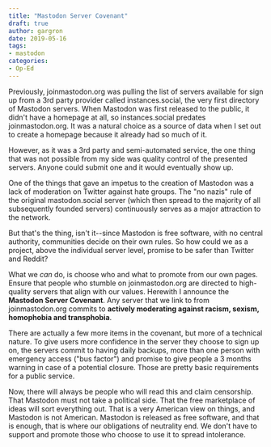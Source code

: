 ```yaml
---
title: "Mastodon Server Covenant"
draft: true
author: gargron
date: 2019-05-16
tags:
- mastodon
categories:
- Op-Ed
---
```

Previously, joinmastodon.org was pulling the list of servers available for sign up from a 3rd party provider called instances.social, the very first directory of Mastodon servers. When Mastodon was first released to the public, it didn't have a homepage at all, so instances.social predates joinmastodon.org. It was a natural choice as a source of data when I set out to create a homepage because it already had so much of it.

However, as it was a 3rd party and semi-automated service, the one thing that was not possible from my side was quality control of the presented servers. Anyone could submit one and it would eventually show up.

One of the things that gave an impetus to the creation of Mastodon was a lack of moderation on Twitter against hate groups. The "no nazis" rule of the original mastodon.social server (which then spread to the majority of all subsequently founded servers) continuously serves as a major attraction to the network.

But that's the thing, isn't it--since Mastodon is free software, with no central authority, communities decide on their own rules. So how could we as a project, above the individual server level, promise to be safer than Twitter and Reddit?

What we *can* do, is choose who and what to promote from our own pages. Ensure that people who stumble on joinmastodon.org are directed to high-quality servers that align with our values. Herewith I announce the **Mastodon Server Covenant**. Any server that we link to from joinmastodon.org commits to **actively moderating against racism, sexism, homophobia and transphobia**.

There are actually a few more items in the covenant, but more of a technical nature. To give users more confidence in the server they choose to sign up on, the servers commit to having daily backups, more than one person with emergency access ("bus factor") and promise to give people a 3 months warning in case of a potential closure. Those are pretty basic requirements for a public service.

Now, there will always be people who will read this and claim censorship. That Mastodon must not take a political side. That the free marketplace of ideas will sort everything out. That is a very American view on things, and Mastodon is not American. Mastodon is released as free software, and that is enough, that is where our obligations of neutrality end. We don't have to support and promote those who choose to use it to spread intolerance.